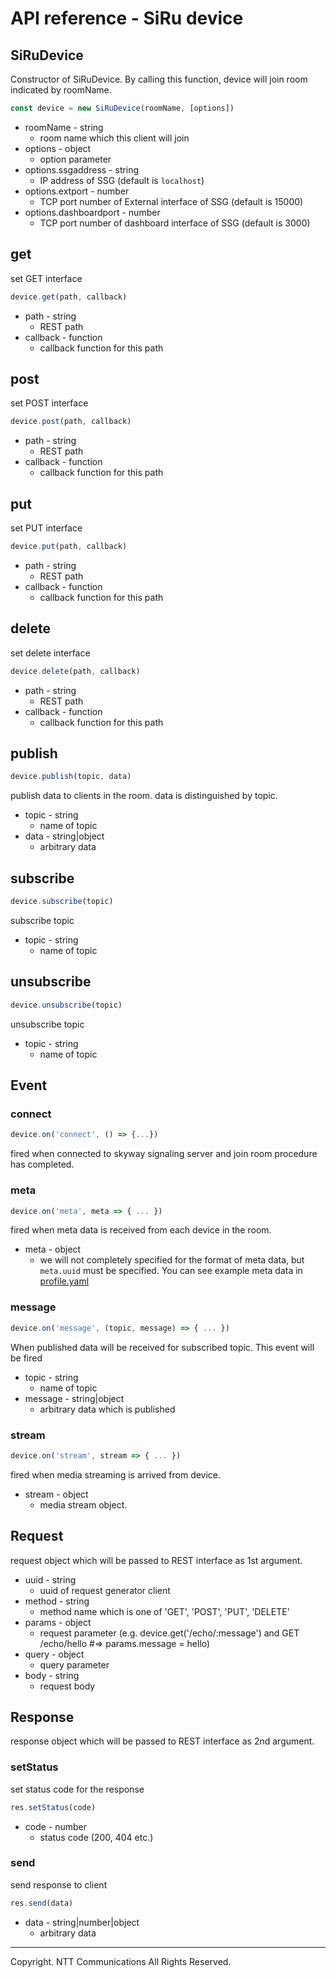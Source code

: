# API reference - SiRu device

## SiRuDevice

Constructor of SiRuDevice. By calling this function, device will join room indicated by roomName.

```js
const device = new SiRuDevice(roomName, [options])
```

* roomName - string
  - room name which this client will join
* options - object
  - option parameter
* options.ssgaddress - string
  - IP address of SSG (default is ``localhost``)
* options.extport - number
  - TCP port number of External interface of SSG (default is 15000)
* options.dashboardport - number
  - TCP port number of dashboard interface of SSG (default is 3000)

## get

set GET interface

```js
device.get(path, callback)
```

* path - string
  - REST path
* callback - function
  - callback function for this path

## post

set POST interface

```js
device.post(path, callback)
```

* path - string
  - REST path
* callback - function
  - callback function for this path

## put

set PUT interface

```js
device.put(path, callback)
```

* path - string
  - REST path
* callback - function
  - callback function for this path

## delete

set delete interface

```js
device.delete(path, callback)
```

* path - string
  - REST path
* callback - function
  - callback function for this path

## publish

```js
device.publish(topic, data)
```

publish data to clients in the room. data is distinguished by topic.

* topic - string
  - name of topic
* data - string|object
  - arbitrary data

## subscribe

```js
device.subscribe(topic)
```

subscribe topic

* topic - string
  - name of topic

## unsubscribe

```js
device.unsubscribe(topic)
```

unsubscribe topic

* topic - string
  - name of topic

## Event

### connect

```js
device.on('connect', () => {...})
```

fired when connected to skyway signaling server and join room procedure has completed.

### meta

```js
device.on('meta', meta => { ... })
```

fired when meta data is received from each device in the room. 

* meta - object
  - we will not completely specified for the format of meta data, but ``meta.uuid`` must be specified. You can see example meta data in [profile.yaml](https://github.com/nttcom/skyway-signaling-gateway/tree/master/conf/profile.yaml)

### message

```js
device.on('message', (topic, message) => { ... })
```

When published data will be received for subscribed topic. This event will be fired

* topic - string
  - name of topic
* message - string|object
  - arbitrary data which is published

### stream

```js
device.on('stream', stream => { ... })
```

fired when media streaming is arrived from device.

* stream - object
  - media stream object. 


## Request

request object which will be passed to REST interface as 1st argument.

* uuid - string
  - uuid of request generator client
* method - string
  - method name which is one of 'GET', 'POST', 'PUT', 'DELETE'
* params - object
  - request parameter (e.g. device.get('/echo/:message') and GET /echo/hello #=> params.message = hello)
* query - object
  - query parameter
* body - string
  - request body

## Response

response object which will be passed to REST interface as 2nd argument.

### setStatus

set status code for the response

```js
res.setStatus(code)
```

* code - number
  - status code (200, 404 etc.)

### send

send response to client

```js
res.send(data)
```

* data - string|number|object
  - arbitrary data
  
---
Copyright. NTT Communications All Rights Reserved.
